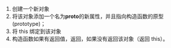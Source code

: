 1. 创建一个新对象
2. 将该对象添加一个名为**proto**的新属性，并且指向构造函数的原型(prototype)；
3. 将 this 绑定到该对象
4. 构造函数如果有返回值，返回，如果没有返回该对象（返回 this）。
